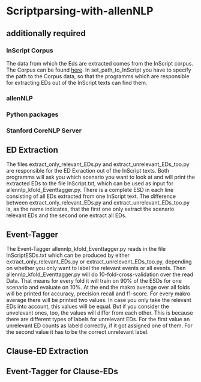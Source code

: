 # Scriptparsing-with-allenNLP
## additionally required
### InScript Corpus
The data from which the Eds are extracted comes from the InScript corpus. The Corpus can be found [here](https://my.hidrive.com/lnk/AgAzHi6B#file).
In set_path_to_InScript you have to specify the path to the Corpus data, so that the programms which are 
responsible for extracting EDs out of the InScript texts can find them.
### allenNLP
### Python packages
### Stanford CoreNLP Server
## ED Extraction
The files extract_only_relevant_EDs.py and extract_unrelevant_EDs_too.py are responsible for the ED Exraction 
out of the InScript texts. Both programms will ask you which scenario you want to look at and will print the 
extracted EDs to the file InScript.txt, which can be used as input for allennlp_kfold_Eventtagger.py. There is 
a complete ESD in each line consisting of all EDs extracted from one InScript text. The difference between
extract_only_relevant_EDs.py and extract_unrelevant_EDs_too.py is, as the name indicates, that the first one
only extract the scenario relevant EDs and the second one extract all EDs.
## Event-Tagger
The Event-Tagger allennlp_kfold_Eventtagger.py reads in the file InScriptESDs.txt which can be produced by 
either extract_only_relevant_EDs.py or extract_unrelevent_EDs_too.py, depending on whether you only want to 
label the relevant events or all events. Then allennlp_kfold_Eventtagger.py will do 10-fold-cross-validation
over the read Data. That means for every fold it will train on 90% of the ESDs for one scenario and evaluate 
on 10%. At the end the makro average over all folds will be printed for accuracy, precision recall and f1-score.
For every makro average there will be printed two values. In case you only take the relevant EDs into account,
this values will be equal. But if you consider the unvelevant ones, too, the values will differ from each other.
This is because there are different types of labels for unrelevant EDs. For the first value an unrelevant ED counts
as labeld correctly, if it got assigned one of them. For the second value it has to be the correct unrelevant label.
## Clause-ED Extraction
## Event-Tagger for Clause-EDs

